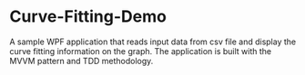 # Curve-Fitting-Demo
A sample WPF application that reads input data from csv file and display the curve fitting information on the graph. 
The application is built with the MVVM pattern and TDD methodology. 

